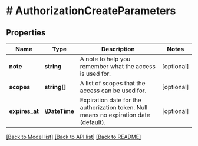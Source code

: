 # # AuthorizationCreateParameters

## Properties

Name | Type | Description | Notes
------------ | ------------- | ------------- | -------------
**note** | **string** | A note to help you remember what the access is used for. | [optional] 
**scopes** | **string[]** | A list of scopes that the access can be used for. | [optional] 
**expires_at** | **\DateTime** | Expiration date for the authorization token. Null means no expiration date (default). | [optional] 

[[Back to Model list]](../../README.md#documentation-for-models) [[Back to API list]](../../README.md#documentation-for-api-endpoints) [[Back to README]](../../README.md)


